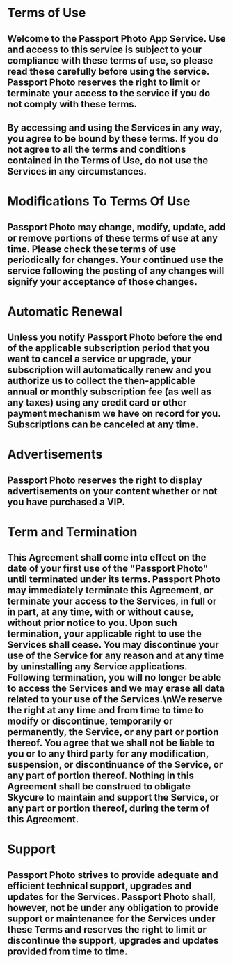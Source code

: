 # Terms of Use
## Welcome to the Passport Photo  App Service. Use and access to this service is subject to your compliance with these terms of use, so please read these carefully before using the service. Passport Photo reserves the right to limit or terminate your access to the service if you do not comply with these terms.
## By accessing and using the Services in any way, you agree to be bound by these terms. If you do not agree to all the terms and conditions contained in the Terms of Use, do not use the Services in any circumstances.
# Modifications To Terms Of Use
## Passport Photo may change, modify, update, add or remove portions of these terms of use at any time. Please check these terms of use periodically for changes. Your continued use the service following the posting of any changes will signify your acceptance of those changes.
# Automatic Renewal
## Unless you notify Passport Photo before the end of the applicable subscription period that you want to cancel a service or upgrade, your subscription will automatically renew and you authorize us to collect the then-applicable annual or monthly subscription fee (as well as any taxes) using any credit card or other payment mechanism we have on record for you. Subscriptions can be canceled at any time.
# Advertisements
## Passport Photo reserves the right to display advertisements on your content whether or not you have purchased a VIP.
# Term and Termination
## This Agreement shall come into effect on the date of your first use of the "Passport Photo" until terminated under its terms. Passport Photo may immediately terminate this Agreement, or terminate your access to the Services, in full or in part, at any time, with or without cause, without prior notice to you. Upon such termination, your applicable right to use the Services shall cease. You may discontinue your use of the Service for any reason and at any time by uninstalling any Service applications. Following termination, you will no longer be able to access the Services and we may erase all data related to your use of the Services.\nWe reserve the right at any time and from time to time to modify or discontinue, temporarily or permanently, the Service, or any part or portion thereof. You agree that we shall not be liable to you or to any third party for any modification, suspension, or discontinuance of the Service, or any part of portion thereof. Nothing in this Agreement shall be construed to obligate Skycure to maintain and support the Service, or any part or portion thereof, during the term of this Agreement.
# Support
## Passport Photo strives to provide adequate and efficient technical support, upgrades and updates for the Services. Passport Photo shall, however, not be under any obligation to provide support or maintenance for the Services under these Terms and reserves the right to limit or discontinue the support, upgrades and updates provided from time to time.
